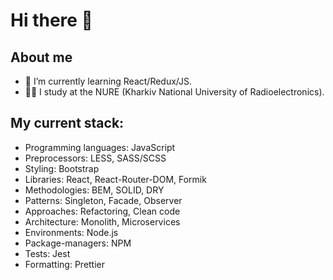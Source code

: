 # Hi there 👋
## About me
- 🌱 I’m currently learning React/Redux/JS.
- 👨‍🎓 I study at the NURE (Kharkiv National University of Radioelectronics).

## My current stack:
- Programming languages: JavaScript
- Preprocessors: LESS, SASS/SCSS
- Styling: Bootstrap
- Libraries: React, React-Router-DOM, Formik
- Methodologies: BEM, SOLID, DRY
- Patterns: Singleton, Facade, Observer
- Approaches: Refactoring, Clean code
- Architecture: Monolith, Microservices
- Environments: Node.js
- Package-managers: NPM
- Tests: Jest
- Formatting: Prettier
<!--
**Riksev/Riksev** is a ✨ _special_ ✨ repository because its `README.md` (this file) appears on your GitHub profile.

Here are some ideas to get you started:

- 🔭 I’m currently working on ...
- 🌱 I’m currently learning ...
- 👯 I’m looking to collaborate on ...
- 🤔 I’m looking for help with ...
- 💬 Ask me about ...
- 📫 How to reach me: ...
- 😄 Pronouns: ...
- ⚡ Fun fact: ...
-->
